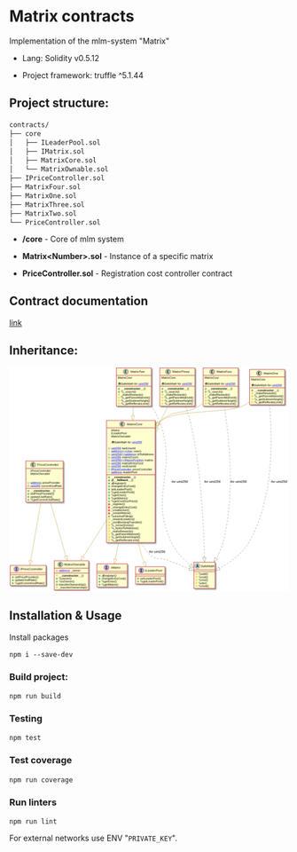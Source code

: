 # Matrix contracts

Implementation of the mlm-system "Matrix"

- Lang: Solidity v0.5.12

- Project framework: truffle ^5.1.44

## Project structure:
```
contracts/
├── core
│   ├── ILeaderPool.sol
│   ├── IMatrix.sol
│   ├── MatrixCore.sol
│   └── MatrixOwnable.sol
├── IPriceController.sol
├── MatrixFour.sol
├── MatrixOne.sol
├── MatrixThree.sol
├── MatrixTwo.sol
└── PriceController.sol
```

- __/core__ - Core of mlm system

- __Matrix\<Number\>.sol__ - Instance of a specific matrix

- __PriceController.sol__ - Registration cost controller contract

## Contract documentation

[link](./docs/index.md)

## Inheritance:

![useCase picture](./img/inheritance.png)

## Installation & Usage

Install packages
```
npm i --save-dev
```

### Build project:
```
npm run build
```

### Testing
```
npm test
```

### Test coverage
```
npm run coverage
```

### Run linters
```
npm run lint
```

For external networks use ENV "`PRIVATE_KEY`".

